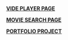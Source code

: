 <!-- **[CV PAGE](https://ilyashkvalniy.github.io/rsschool-cv/)** -->

**[VIDE PLAYER PAGE](https://ilyashkvalniy.github.io/rsschool-projects/js30-videoplayer/)**

**[MOVIE SEARCH PAGE](https://ilyashkvalniy.github.io/rsschool-projects/movie-app/)**

**[PORTFOLIO PROJECT](https://ilyashkvalniy.github.io/rsschool-projects/portfolio/)**
